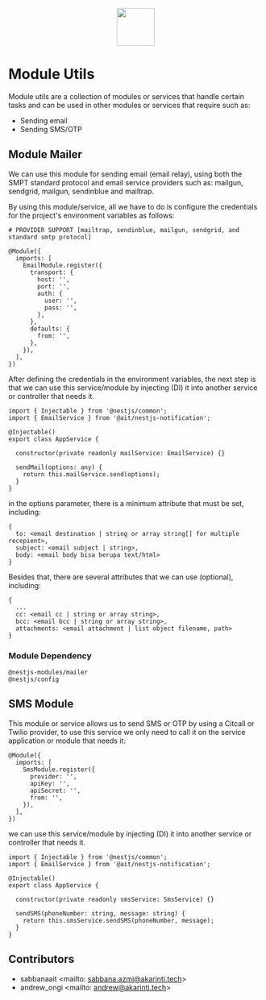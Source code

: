 <p align="center">
  <img src="https://cdn-icons-png.flaticon.com/512/126/126816.png" width="75">
</p>

# Module Utils
Module utils are a collection of modules or services that handle certain tasks and can be used in other modules or services that require such as:
- Sending email
- Sending SMS/OTP

## Module Mailer
We can use this module for sending email (email relay), using both the SMPT standard protocol and email service providers such as: mailgun, sendgrid, mailgun, sendinblue and mailtrap.

By using this module/service, all we have to do is configure the credentials for the project's environment variables as follows:

```
# PROVIDER SUPPORT [mailtrap, sendinblue, mailgun, sendgrid, and standard smtp protocol]

@Module({
  imports: [
    EmailModule.register({
      transport: {
        host: '',
        port: '',
        auth: {
          user: '',
          pass: '',
        },
      },
      defaults: {
        from: '',
      },
    }),
  ],
})

```
After defining the credentials in the environment variables, the next step is that we can use this service/module by injecting (DI) it into another service or controller that needs it.

```
import { Injectable } from '@nestjs/common';
import { EmailService } from '@ait/nestjs-notification';

@Injectable()
export class AppService {

  constructor(private readonly mailService: EmailService) {}

  sendMail(options: any) {
    return this.mailService.send(options);
  }
}

```
in the options parameter, there is a minimum attribute that must be set, including:
```
{
  to: <email destination | string or array string[] for multiple recepient>,
  subject: <email subject | string>,
  body: <email body bisa berupa text/html>
}
```
Besides that, there are several attributes that we can use (optional), including:
```
{
  ...
  cc: <email cc | string or array string>,
  bcc: <email bcc | string or array string>,
  attachments: <email attachment | list object filename, path>
}
```
### Module Dependency
```
@nestjs-modules/mailer
@nestjs/config
```

## SMS Module
This module or service allows us to send SMS or OTP by using a Citcall or Twilio provider, to use this service we only need to call it on the service application or module that needs it:

```
@Module({
  imports: [
    SmsModule.register({
      provider: '',
      apiKey: '',
      apiSecret: '',
      from: '',
    }),
  ],
})
```

we can use this service/module by injecting (DI) it into another service or controller that needs it.

```
import { Injectable } from '@nestjs/common';
import { EmailService } from '@ait/nestjs-notification';

@Injectable()
export class AppService {

  constructor(private readonly smsService: SmsService) {}

  sendSMS(phoneNumber: string, message: string) {
    return this.smsService.sendSMS(phoneNumber, message);
  }
}
```
## Contributors
- sabbanaait <mailto: sabbana.azmi@akarinti.tech>
- andrew_ongi <mailto: andrew@akarinti.tech>

